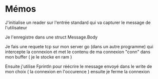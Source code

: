 # Mémos

J'initialise un reader sur l'entrée standard qui va capturer le message de l'utilisateur

Je l'enregistre dans une struct Message.Body

Je fais une requete tcp sur mon server go (dans un autre programme) qui intercepte la connexion et met le contenu de ma connexion "conn" dans mon buffer ( je le stocke en ram )

Ensuite j'utilise Fprintln pour réécrire le message envoyé dans le write de mon choix ( la connexion en l'occurence ) ensuite je ferme la connexion
